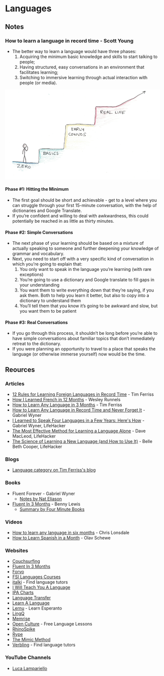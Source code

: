 # Languages

## Notes

### How to learn a language in record time - Scott Young

* The better way to learn a language would have three phases:
  1. Acquiring the minimum basic knowledge and skills to start talking to people;
  2. Having structured, easy conversations in an environment that facilitates learning;
  3. Switching to immersive learning through actual interaction with people (or media).

![](../../../.gitbook/assets/learn-language.png)

#### Phase #1: Hitting the Minimum

* The first goal should be short and achievable - get to a level where you can struggle through your first 15-minute conversation, with the help of dictionaries and Google Translate.
* If you’re confident and willing to deal with awkwardness, this could potentially be reached in as little as thirty minutes.

#### Phase #2: Simple Conversations

* The next phase of your learning should be based on a mixture of actually speaking to someone and further deepening your knowledge of grammar and vocabulary.
* Next, you need to start off with a very specific kind of conversation in which you're going to explain that:
  1. You only want to speak in the language you’re learning (with rare exceptions)
  2. You’re going to use a dictionary and Google translate to fill gaps in your understanding
  3. You want them to write everything down that they’re saying, if you ask them. Both to help you learn it better, but also to copy into a dictionary to understand them
  4. You’ll tell them that you know it’s going to be awkward and slow, but you want them to be patient

#### Phase #3: Real Conversations

* If you go through this process, it shouldn’t be long before you’re able to have simple conversations about familiar topics that don’t immediately retreat to the dictionary.
* If you were planning an opportunity to travel to a place that speaks the language (or otherwise immerse yourself) now would be the time.

## Reources

### Articles

* [12 Rules for Learning Foreign Languages in Record Time](https://tim.blog/2014/03/21/how-to-learn-a-foreign-language-2/) - Tim Ferriss
* [How I Learned French in 12 Months](https://runwes.com/2020/02/11/howilearnedfrench.html) - Wesley Runnels
* [How to Learn Any Language in 3 Months](https://tim.blog/2009/01/20/learning-language/) - Tim Ferriss
* [How to Learn Any Language in Record Time and Never Forget It](https://tim.blog/2014/07/16/how-to-learn-any-language-in-record-time-and-never-forget-it/) - Gabriel Wyner
* [I Learned to Speak Four Languages in a Few Years: Here's How](https://lifehacker.com/i-learned-to-speak-four-languages-in-a-few-years-heres-5903288) - Gabriel Wyner, LifeHacker
* [The Most Effective Method for Learning a Language Alone](https://lifehacker.com/the-most-effective-method-for-learning-a-language-alone-5839401) - Dave MacLeod, LifeHacker
* [The Science of Learning a New Language (and How to Use It)](https://lifehacker.com/the-science-of-learning-a-new-language-and-how-to-use-1579130048) - Belle Beth Cooper, LifeHacker

### Blogs

* [Language category on Tim Ferriss's blog](https://tim.blog/category/language/)

### Books

* Fluent Forever - Gabriel Wyner
  * [Notes by Nat Eliason](https://www.nateliason.com/notes/fluent-forever-gabriel-weinberg)
* [Fluent In 3 Months](https://www.fluentin3months.com/) - Benny Lewis
  * [Summary by Four Minute Books](https://fourminutebooks.com/fluent-in-3-months-summary/)

### Videos

* [How to learn any language in six months](https://www.youtube.com/watch?v=d0yGdNEWdn0) - Chris Lonsdale
* [How to Learn Spanish in a Month](https://www.youtube.com/watch?v=aZke6Va7kJU) - Olav Schewe

### Websites

* [Couchsurfing](https://www.couchsurfing.com/)
* [Fluent In 3 Months](https://www.fluentin3months.com/)
* [Forvo](https://forvo.com/)
* [FSI Languages Courses](https://fsi-languages.yojik.eu/languages/oldfsi/index.html)
* [italki](https://www.italki.com/) - Find language tutors
* [I Will Teach You A Language](https://iwillteachyoualanguage.com/)
* [IPA Charts](https://www.yorku.ca/earmstro/ipa/index.html)
* [Language Transfer](https://www.languagetransfer.org/)
* [Learn A Language](https://www.learnalanguage.com/)
* [Lernu](https://lernu.net/it) - Learn Esperanto
* [LingQ](https://www.lingq.com/en/)
* [Memrise](https://www.memrise.com/)
* [Open Culture](https://www.openculture.com/freelanguagelessons) - Free Language Lessons
* [RhinoSpike](https://rhinospike.com/)
* [Rype](https://www.rypeapp.com/)
* [The Mimic Method](https://www.mimicmethod.com/)
* [Verbling](https://www.verbling.com/it) - Find language tutors

### YouTube Channels

* [Luca Lampariello](https://www.youtube.com/c/LucaLampariello/videos)
